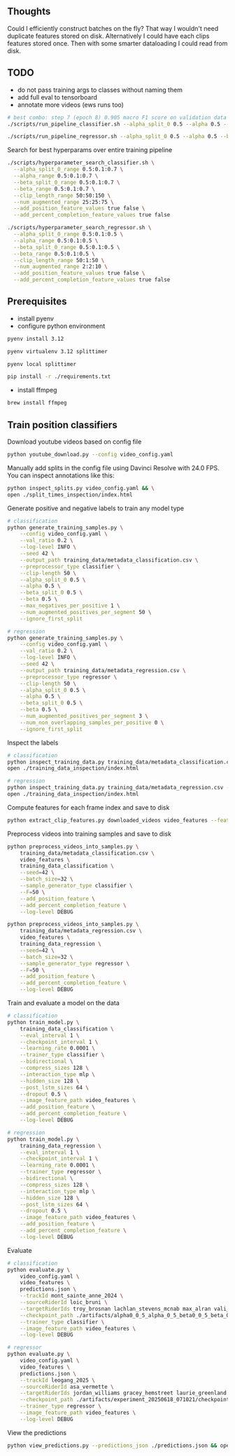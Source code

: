 ## Thoughts

Could I efficiently construct batches on the fly? That way I wouldn't need duplicate features stored on disk.
Alternatively I could have each clips features stored once. Then with some smarter dataloading I could read from disk.

## TODO

- do not pass training args to classes without naming them
- add full eval to tensorboard
- annotate more videos (ews runs too)

```bash
# best combo: step 7 (epoch 8) 0.905 macro F1 score on validation data
./scripts/run_pipeline_classifier.sh --alpha_split_0 0.5 --alpha 0.5 --beta_split_0 0.5 --beta 0.5 --clip_length 50 --num_augmented 50 --no-add_position_feature --no-add_percent_completion_feature

./scripts/run_pipeline_regressor.sh --alpha_split_0 0.5 --alpha 0.5 --beta_split_0 0.5 --beta 0.5 --clip_length 50 --num_augmented 3 --no-add_position_feature --no-add_percent_completion_feature
```

Search for best hyperparams over entire training pipeline

```bash
./scripts/hyperparameter_search_classifier.sh \
  --alpha_split_0_range 0.5:0.1:0.7 \
  --alpha_range 0.5:0.1:0.7 \
  --beta_split_0_range 0.5:0.1:0.7 \
  --beta_range 0.5:0.1:0.7 \
  --clip_length_range 50:50:150 \
  --num_augmented_range 25:25:75 \
  --add_position_feature_values true false \
  --add_percent_completion_feature_values true false

./scripts/hyperparameter_search_regressor.sh \
  --alpha_split_0_range 0.5:0.1:0.5 \
  --alpha_range 0.5:0.1:0.5 \
  --beta_split_0_range 0.5:0.1:0.5 \
  --beta_range 0.5:0.1:0.5 \
  --clip_length_range 50:1:50 \
  --num_augmented_range 2:2:10 \
  --add_position_feature_values true false \
  --add_percent_completion_feature_values true false
```

## Prerequisites

- install pyenv
- configure python environment

```bash
pyenv install 3.12

pyenv virtualenv 3.12 splittimer

pyenv local splittimer

pip install -r ./requirements.txt
```

- install ffmpeg

```bash
brew install ffmpeg
```

## Train position classifiers

Download youtube videos based on config file

```bash
python youtube_download.py --config video_config.yaml
```

Manually add splits in the config file using Davinci Resolve with 24.0 FPS. You can inspect annotations like this:

```bash
python inspect_splits.py video_config.yaml && \
open ./split_times_inspection/index.html
```

Generate positive and negative labels to train any model type

```bash
# classification
python generate_training_samples.py \
    --config video_config.yaml \
    --val_ratio 0.2 \
    --log-level INFO \
    --seed 42 \
    --output_path training_data/metadata_classification.csv \
    --preprocessor_type classifier \
    --clip-length 50 \
    --alpha_split_0 0.5 \
    --alpha 0.5 \
    --beta_split_0 0.5 \
    --beta 0.5 \
    --max_negatives_per_positive 1 \
    --num_augmented_positives_per_segment 50 \
    --ignore_first_split

# regression
python generate_training_samples.py \
    --config video_config.yaml \
    --val_ratio 0.2 \
    --log-level INFO \
    --seed 42 \
    --output_path training_data/metadata_regression.csv \
    --preprocessor_type regressor \
    --clip-length 50 \
    --alpha_split_0 0.5 \
    --alpha 0.5 \
    --beta_split_0 0.5 \
    --beta 0.5 \
    --num_augmented_positives_per_segment 3 \
    --num_non_overlapping_samples_per_positive 0 \
    --ignore_first_split
```

Inspect the labels

```bash
# classification
python inspect_training_data.py training_data/metadata_classification.csv --num_samples=3 && \
open ./training_data_inspection/index.html

# regression
python inspect_training_data.py training_data/metadata_regression.csv --num_samples=3 && \
open ./training_data_inspection/index.html
```

Compute features for each frame index and save to disk

```bash
python extract_clip_features.py downloaded_videos video_features --feature-extraction-batch-size=5 --clip-length=50 --log-level DEBUG
```

Preprocess videos into training samples and save to disk

```bash
python preprocess_videos_into_samples.py \
    training_data/metadata_classification.csv \
    video_features \
    training_data_classification \
    --seed=42 \
    --batch_size=32 \
    --sample_generator_type classifier \
    --F=50 \
    --add_position_feature \
    --add_percent_completion_feature \
    --log-level DEBUG

python preprocess_videos_into_samples.py \
    training_data/metadata_regression.csv \
    video_features \
    training_data_regression \
    --seed=42 \
    --batch_size=32 \
    --sample_generator_type regressor \
    --F=50 \
    --add_position_feature \
    --add_percent_completion_feature \
    --log-level DEBUG
```

Train and evaluate a model on the data

```bash
# classification
python train_model.py \
    training_data_classification \
    --eval_interval 1 \
    --checkpoint_interval 1 \
    --learning_rate 0.0001 \
    --trainer_type classifier \
    --bidirectional \
    --compress_sizes 128 \
    --interaction_type mlp \
    --hidden_size 128 \
    --post_lstm_sizes 64 \
    --dropout 0.5 \
    --image_feature_path video_features \
    --add_position_feature \
    --add_percent_completion_feature \
    --log-level DEBUG

# regression
python train_model.py \
    training_data_regression \
    --eval_interval 1 \
    --checkpoint_interval 1 \
    --learning_rate 0.0001 \
    --trainer_type regressor \
    --bidirectional \
    --compress_sizes 128 \
    --interaction_type mlp \
    --hidden_size 128 \
    --post_lstm_sizes 64 \
    --dropout 0.5 \
    --image_feature_path video_features \
    --add_position_feature \
    --add_percent_completion_feature \
    --log-level DEBUG
```

Evaluate

```bash
# classification
python evaluate.py \
    video_config.yaml \
    video_features \
    predictions.json \
    --trackId mont_sainte_anne_2024 \
    --sourceRiderId loic_bruni \
    --targetRiderIds troy_brosnan lachlan_stevens_mcnab max_alran vali_holl \
    --checkpoint_path ./artifacts/alpha0_0_5_alpha_0_5_beta0_0_5_beta_0_5_frames_50_augmented_50_nopos_nopct_20250618_073653/checkpoints/checkpoint_2.pt \
    --trainer_type classifier \
    --image_feature_path video_features \
    --log-level DEBUG

# regressor
python evaluate.py \
    video_config.yaml \
    video_features \
    predictions.json \
    --trackId leogang_2025 \
    --sourceRiderId asa_vermette \
    --targetRiderIds jordan_williams gracey_hemstreet laurie_greenland vali_holl \
    --checkpoint_path ./artifacts/experiment_20250618_071021/checkpoints/checkpoint_0.pt \
    --trainer_type regressor \
    --image_feature_path video_features \
    --log-level DEBUG
```

View the predictions

```bash
python view_predictions.py --predictions_json ./predictions.json && open ./predictions_splits.html
```
